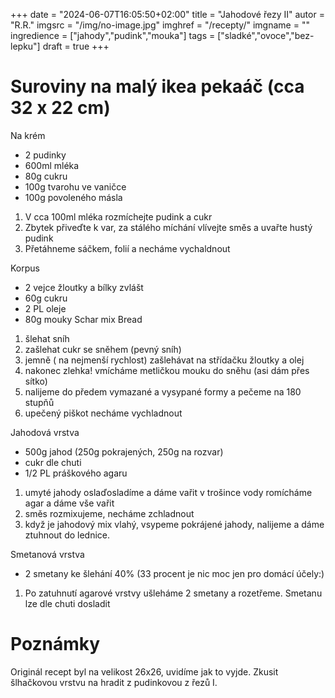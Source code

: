 
+++
date = "2024-06-07T16:05:50+02:00"
title = "Jahodové řezy II"
autor = "R.R."
imgsrc = "/img/no-image.jpg"
imghref = "/recepty/"
imgname = ""
ingredience = ["jahody","pudink","mouka"]
tags = ["sladké","ovoce","bez-lepku"]
draft = true
+++


# Suroviny na malý ikea pekaáč (cca 32 x 22 cm)
Na krém
- 2 pudinky
- 600ml mléka
- 80g cukru
- 100g tvarohu ve vaničce
- 100g povoleného másla

1. V cca 100ml mléka rozmíchejte pudink a cukr
2. Zbytek přiveďte k var, za stálého míchání vlívejte směs a uvařte hustý pudink
3. Přetáhneme sáčkem, folií a necháme vychaldnout


Korpus 
- 2 vejce žloutky a bílky zvlášt
- 60g cukru
- 2 PL oleje 
- 80g mouky Schar mix Bread
 
1. šlehat sníh 
2. zašlehat cukr se sněhem (pevný sníh)
3. jemně ( na nejmenší rychlost) zašlehávat na střídačku žloutky a olej
4. nakonec zlehka! vmícháme metličkou mouku do sněhu (asi dám přes sítko)
5. nalijeme do předem vymazané a vysypané formy a pečeme na 180 stupňů
5. upečený piškot necháme vychladnout



Jahodová vrstva
- 500g jahod (250g pokrajených, 250g na rozvar)
- cukr dle chuti
- 1/2 PL práškového agaru

1. umyté jahody oslaďosladíme a dáme vařit v trošince vody romícháme agar a dáme vše vařit
2. směs rozmixujeme, necháme zchladnout
3. když je jahodový mix vlahý, vsypeme pokrájené jahody, nalijeme a dáme ztuhnout do lednice.

Smetanová vrstva
- 2 smetany ke šlehání 40% (33 procent je nic moc jen pro domácí účely:)

1. Po zatuhnutí agarové vrstvy ušleháme 2 smetany a rozetřeme. Smetanu lze dle chuti dosladit

# Poznámky
Originál recept byl na velikost 26x26, uvidíme jak to vyjde. Zkusit šlhačkovou vrstvu na hradit z pudinkovou z řezů I.

<!-- --> 